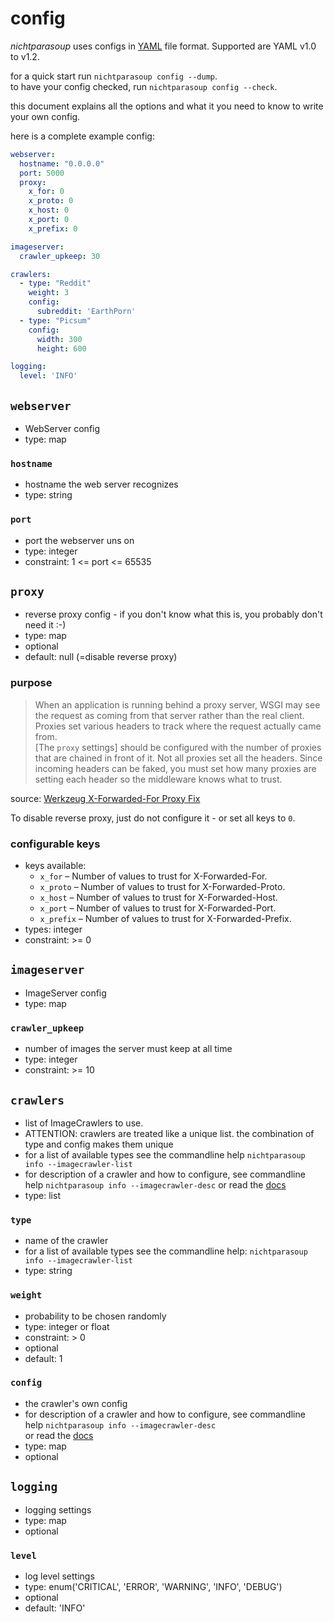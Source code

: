 # config

_nichtparasoup_ uses configs in [YAML](https://yaml.org/) file format.
Supported are YAML v1.0 to v1.2.

for a quick start run `nichtparasoup config --dump`.  
to have your config checked, run `nichtparasoup config --check`.

this document explains all the options and what it you need to know to write your own config.

here is a complete example config:

```yaml
webserver:
  hostname: "0.0.0.0"
  port: 5000
  proxy:
    x_for: 0
    x_proto: 0
    x_host: 0
    x_port: 0
    x_prefix: 0

imageserver:
  crawler_upkeep: 30

crawlers:
  - type: "Reddit"
    weight: 3
    config:
      subreddit: 'EarthPorn'
  - type: "Picsum"
    config:
      width: 300
      height: 600

logging:
  level: 'INFO'
```

## `webserver` 

- WebServer config
- type: map

### `hostname` 

- hostname the web server recognizes
- type: string

### `port` 

- port the webserver uns on
- type: integer
- constraint: 1 <= port <= 65535


## `proxy`

- reverse proxy config - if you don't know what this is, you probably don't need it :-)
- type: map
- optional
- default: null (=disable reverse proxy)


### purpose

> When an application is running behind a proxy server, WSGI may see the request as coming from that server rather than
> the real client. Proxies set various headers to track where the request actually came from.  
> \[The `proxy` settings\] should be configured with the number of proxies that are chained in front of it. Not all proxies set all the
> headers. Since incoming headers can be faked, you must set how many proxies are setting each header so the middleware 
> knows what to trust.

source: [Werkzeug X-Forwarded-For Proxy Fix](https://werkzeug.palletsprojects.com/en/0.16.x/middleware/proxy_fix/)

To disable reverse proxy, just do not configure it - or set all keys to `0`.

### configurable keys

- keys available:
   * `x_for`    – Number of values to trust for X-Forwarded-For.
   * `x_proto`  – Number of values to trust for X-Forwarded-Proto.
   * `x_host`   – Number of values to trust for X-Forwarded-Host.
   * `x_port`   – Number of values to trust for X-Forwarded-Port.
   * `x_prefix` – Number of values to trust for X-Forwarded-Prefix.
- types: integer 
- constraint: >= 0


## `imageserver`

- ImageServer config
- type: map

### `crawler_upkeep`

- number of images the server must keep at all time
- type: integer
- constraint: >= 10

## `crawlers`

- list of ImageCrawlers to use.
- ATTENTION: crawlers are treated like a unique list. the combination of type and config makes them unique
- for a list of available types see the commandline help `nichtparasoup info --imagecrawler-list`
- for description of a crawler and how to configure, see commandline help `nichtparasoup info --imagecrawler-desc`
  or read the [docs](imagecrawlers)
- type: list

### `type` 

- name of the crawler
- for a list of available types see the commandline help: `nichtparasoup info --imagecrawler-list`  
- type: string

### `weight`

- probability to be chosen randomly
- type: integer or float
- constraint: > 0
- optional
- default: 1

### `config`

- the crawler's own config
- for description of a crawler and how to configure, see commandline help `nichtparasoup info --imagecrawler-desc`  
  or read the [docs](imagecrawlers)
- type: map
- optional

## `logging`

- logging settings
- type: map
- optional

### `level`

- log level settings
- type: enum('CRITICAL', 'ERROR', 'WARNING', 'INFO', 'DEBUG')
- optional
- default: 'INFO'
